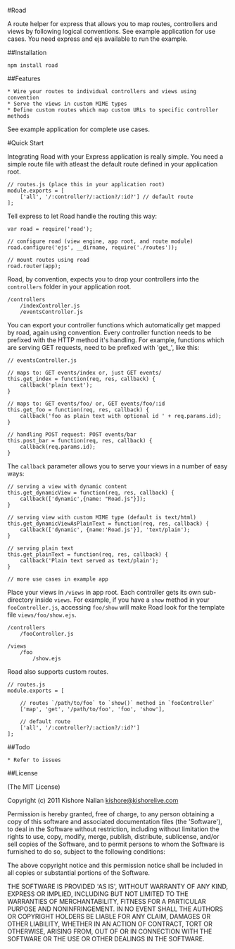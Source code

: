 #Road

A route helper for express that allows you to map routes, controllers and views by following logical conventions. See example application for use cases. You need express and ejs available to run the example.

##Installation

	npm install road

##Features

	* Wire your routes to individual controllers and views using convention
	* Serve the views in custom MIME types
	* Define custom routes which map custom URLs to specific controller methods
	
See example application for complete use cases.

#Quick Start

Integrating Road with your Express application is really simple. You need a simple route file with atleast the default route defined in your application root.

	// routes.js (place this in your application root)
	module.exports = [
		['all', '/:controller?/:action?/:id?'] // default route
	];

Tell express to let Road handle the routing this way:

	var road = require('road');

	// configure road (view engine, app root, and route module)
	road.configure('ejs', __dirname, require('./routes'));

	// mount routes using road
	road.router(app);

Road, by convention, expects you to drop your controllers into the `controllers` folder in your application root. 

	/controllers
		/indexController.js
		/eventsController.js

You can export your controller functions which automatically get mapped by road, again using convention. Every controller function needs to be prefixed with the HTTP method it's handling. For example, functions which are serving GET requests, need to be prefixed with 'get_', like this:

	// eventsController.js

	// maps to: GET events/index or, just GET events/
	this.get_index = function(req, res, callback) {
    	callback('plain text');
	}

	// maps to: GET events/foo/ or, GET events/foo/:id
	this.get_foo = function(req, res, callback) {
		callback('foo as plain text with optional id ' + req.params.id);
	}

	// handling POST request: POST events/bar
	this.post_bar = function(req, res, callback) {
		callback(req.params.id);
	}

The `callback` parameter allows you to serve your views in a number of easy ways:

	// serving a view with dynamic content
	this.get_dynamicView = function(req, res, callback) {
	    callback(['dynamic',{name: "Road.js"}]);
	}

	// serving view with custom MIME type (default is text/html)
	this.get_dynamicViewAsPlainText = function(req, res, callback) {
	    callback(['dynamic', {name:'Road.js'}], 'text/plain');
	}

	// serving plain text
	this.get_plainText = function(req, res, callback) {
	    callback('Plain text served as text/plain');
	}

	// more use cases in example app

Place your views in `/views` in app root. Each controller gets its own sub-directory inside `views`. For example, if you have a `show` method in your `fooController.js`, accessing `foo/show` will make Road look for the template file `views/foo/show.ejs`.

	/controllers
		/fooController.js

	/views
		/foo
			/show.ejs

Road also supports custom routes.

	// routes.js
	module.exports = [
		
		// routes `/path/to/foo` to `show()` method in `fooController`
		['map', 'get', '/path/to/foo', 'foo', 'show'],

		// default route
		['all', '/:controller?/:action?/:id?']
	];

##Todo

	* Refer to issues


##License

(The MIT License)

Copyright (c) 2011 Kishore Nallan  <kishore@kishorelive.com>

Permission is hereby granted, free of charge, to any person obtaining
a copy of this software and associated documentation files (the
'Software'), to deal in the Software without restriction, including
without limitation the rights to use, copy, modify, merge, publish,
distribute, sublicense, and/or sell copies of the Software, and to
permit persons to whom the Software is furnished to do so, subject to
the following conditions:

The above copyright notice and this permission notice shall be
included in all copies or substantial portions of the Software.

THE SOFTWARE IS PROVIDED 'AS IS', WITHOUT WARRANTY OF ANY KIND,
EXPRESS OR IMPLIED, INCLUDING BUT NOT LIMITED TO THE WARRANTIES OF
MERCHANTABILITY, FITNESS FOR A PARTICULAR PURPOSE AND NONINFRINGEMENT.
IN NO EVENT SHALL THE AUTHORS OR COPYRIGHT HOLDERS BE LIABLE FOR ANY
CLAIM, DAMAGES OR OTHER LIABILITY, WHETHER IN AN ACTION OF CONTRACT,
TORT OR OTHERWISE, ARISING FROM, OUT OF OR IN CONNECTION WITH THE
SOFTWARE OR THE USE OR OTHER DEALINGS IN THE SOFTWARE.
